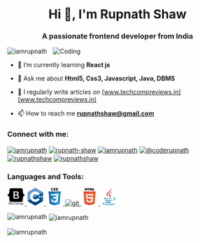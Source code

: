 <h1 align="center">Hi 👋, I'm Rupnath Shaw</h1>
<h3 align="center">A passionate frontend developer from India</h3>
<img align="right" alt="Coding" width="400" src="https://www.codimaths.com/assets/images/course/python%20gif.gif">

<p align="left"> <img src="https://komarev.com/ghpvc/?username=iamrupnath&label=Profile%20views&color=0e75b6&style=flat" alt="iamrupnath" /> </p>

- 🌱 I’m currently learning **React js**

- 💬 Ask me about **Html5, Css3, Javascript, Java, DBMS**

- 📝 I regularly write articles on [www.techcompreviews.in](www.techcompreviews.in)

- 📫 How to reach me **rupnathshaw@gmail.com**

<h3 align="left">Connect with me:</h3>
<p align="left">
<a href="https://twitter.com/iamrupnath" target="blank"><img align="center" src="https://raw.githubusercontent.com/rahuldkjain/github-profile-readme-generator/master/src/images/icons/Social/twitter.svg" alt="iamrupnath" height="30" width="40" /></a>
<a href="https://linkedin.com/in/rupnath-shaw" target="blank"><img align="center" src="https://raw.githubusercontent.com/rahuldkjain/github-profile-readme-generator/master/src/images/icons/Social/linked-in-alt.svg" alt="rupnath-shaw" height="30" width="40" /></a>
<a href="https://instagram.com/iamrupnath" target="blank"><img align="center" src="https://raw.githubusercontent.com/rahuldkjain/github-profile-readme-generator/master/src/images/icons/Social/instagram.svg" alt="iamrupnath" height="30" width="40" /></a>
<a href="https://medium.com/@coderupnath" target="blank"><img align="center" src="https://raw.githubusercontent.com/rahuldkjain/github-profile-readme-generator/master/src/images/icons/Social/medium.svg" alt="@coderupnath" height="30" width="40" /></a>
<a href="https://www.hackerrank.com/rupnathshaw" target="blank"><img align="center" src="https://raw.githubusercontent.com/rahuldkjain/github-profile-readme-generator/master/src/images/icons/Social/hackerrank.svg" alt="rupnathshaw" height="30" width="40" /></a>
<a href="https://www.leetcode.com/rupnathshaw" target="blank"><img align="center" src="https://raw.githubusercontent.com/rahuldkjain/github-profile-readme-generator/master/src/images/icons/Social/leet-code.svg" alt="rupnathshaw" height="30" width="40" /></a>
</p>

<h3 align="left">Languages and Tools:</h3>
<p align="left"> <a href="https://getbootstrap.com" target="_blank" rel="noreferrer"> <img src="https://raw.githubusercontent.com/devicons/devicon/master/icons/bootstrap/bootstrap-plain-wordmark.svg" alt="bootstrap" width="40" height="40"/> </a> <a href="https://www.w3schools.com/cpp/" target="_blank" rel="noreferrer"> <img src="https://raw.githubusercontent.com/devicons/devicon/master/icons/cplusplus/cplusplus-original.svg" alt="cplusplus" width="40" height="40"/> </a> <a href="https://www.w3schools.com/css/" target="_blank" rel="noreferrer"> <img src="https://raw.githubusercontent.com/devicons/devicon/master/icons/css3/css3-original-wordmark.svg" alt="css3" width="40" height="40"/> </a> <a href="https://git-scm.com/" target="_blank" rel="noreferrer"> <img src="https://www.vectorlogo.zone/logos/git-scm/git-scm-icon.svg" alt="git" width="40" height="40"/> </a> <a href="https://www.w3.org/html/" target="_blank" rel="noreferrer"> <img src="https://raw.githubusercontent.com/devicons/devicon/master/icons/html5/html5-original-wordmark.svg" alt="html5" width="40" height="40"/> </a> <a href="https://www.java.com" target="_blank" rel="noreferrer"> <img src="https://raw.githubusercontent.com/devicons/devicon/master/icons/java/java-original.svg" alt="java" width="40" height="40"/> </a> </p>

<p><img align="left" src="https://github-readme-stats.vercel.app/api/top-langs?username=iamrupnath&show_icons=true&locale=en&layout=compact" alt="iamrupnath" /></p>

<p>&nbsp;<img align="center" src="https://github-readme-stats.vercel.app/api?username=iamrupnath&show_icons=true&locale=en" alt="iamrupnath" /></p>

<p><img align="center" src="https://github-readme-streak-stats.herokuapp.com/?user=iamrupnath&" alt="iamrupnath" /></p>
